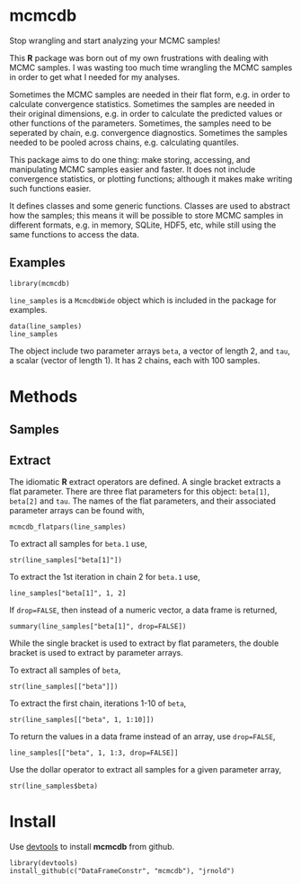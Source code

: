 # mcmcdb

Stop wrangling and start analyzing your MCMC samples!

This **R** package was born out of my own frustrations with dealing
with MCMC samples.  I was wasting too much time wrangling the MCMC
samples in order to get what I needed for my analyses.

Sometimes the MCMC samples are needed in their flat form, e.g. in
order to calculate convergence statistics. Sometimes the samples are
needed in their original dimensions, e.g. in order to calculate the
predicted values or other functions of the parameters. Sometimes, the
samples need to be seperated by chain, e.g. convergence diagnostics.
Sometimes the samples needed to be pooled across chains,
e.g. calculating quantiles.

This package aims to do one thing: make storing, accessing, and
manipulating MCMC samples easier and faster.  It does not include
convergence statistics, or plotting functions; although it makes make
writing such functions easier.

It defines classes and some generic functions.  Classes are used to
abstract how the samples; this means it will be possible to store MCMC
samples in different formats, e.g. in memory, SQLite, HDF5, etc, while
still using the same functions to access the data. 

## Examples

```
library(mcmcdb)
```

`line_samples` is a `McmcdbWide` object which is included in the
package for examples.

```
data(line_samples)
line_samples
```

The object include two parameter arrays `beta`, a vector of length 2,
and `tau`, a scalar (vector of length 1). It has 2 chains, each with 
100 samples. 

# Methods

## Samples



## Extract

The idiomatic **R** extract operators are defined.  A single bracket
extracts a flat parameter. There are three flat parameters for this
object: `beta[1]`, `beta[2]` and `tau`. The names of the flat parameters,
and their associated parameter arrays can be found with,
```
mcmcdb_flatpars(line_samples)
```

To extract all samples for `beta.1` use,
```
str(line_samples["beta[1]"])
```

To extract the 1st iteration in chain 2 for `beta.1` use,
```
line_samples["beta[1]", 1, 2]
```

If `drop=FALSE`, then instead of a numeric vector, a data frame is
returned, 
```
summary(line_samples["beta[1]", drop=FALSE])
```

While the single bracket is used to extract by flat parameters, 
the double bracket is used to extract by parameter arrays.

To extract all samples of `beta`, 
```
str(line_samples[["beta"]])
```

To extract the first chain, iterations 1-10 of `beta`, 
```
str(line_samples[["beta", 1, 1:10]])
```

To return the values in a data frame instead of an array, use 
`drop=FALSE`,
```
line_samples[["beta", 1, 1:3, drop=FALSE]]
```

Use the dollar operator to extract all samples for a given parameter
array,
```
str(line_samples$beta)
```

# Install

Use [devtools](https://github.com/hadley/devtools) to install **mcmcdb** from github.

```
library(devtools)
install_github(c("DataFrameConstr", "mcmcdb"), "jrnold")
```

